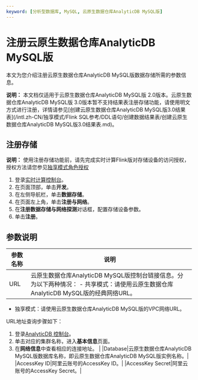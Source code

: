 ```yaml
---
keyword: [分析型数据库, MySQL, 云原生数据仓库AnalyticDB MySQL版]
---
```


# 注册云原生数据仓库AnalyticDB MySQL版

本文为您介绍注册云原生数据仓库AnalyticDB MySQL版数据存储所需的参数信息。

**说明：** 本文档仅适用于云原生数据仓库AnalyticDB MySQL版 2.0版本。云原生数据仓库AnalyticDB MySQL版 3.0版本暂不支持结果表注册存储功能，请使用明文方式进行注册，详情请参见[创建云原生数据仓库AnalyticDB MySQL版3.0结果表](/intl.zh-CN/独享模式/Flink SQL参考/DDL语句/创建数据结果表/创建云原生数据仓库AnalyticDB MySQL版3.0结果表.md)。

## 注册存储

**说明：** 使用注册存储功能前，请先完成实时计算Flink版对存储设备的访问授权，授权方法请您参见[独享模式角色授权](/intl.zh-CN/独享模式/准备工作/角色授权/独享模式角色授权.md)

1.  登录[实时计算控制台](https://stream-ap-southeast-3.console.aliyun.com)。
2.  在页面顶部，单击**开发**。
3.  在左侧导航栏，单击**数据存储**。
4.  在页面左上角，单击**注册与网络**。
5.  在**注册数据存储与网络探测**对话框，配置存储设备参数。
6.  单击**注册**。

## 参数说明

|参数名称|说明|
|----|--|
|URL|云原生数据仓库AnalyticDB MySQL版控制台链接信息。分为以下两种情况： -   共享模式：请使用云原生数据仓库AnalyticDB MySQL版的经典网络URL。
-   独享模式：请使用云原生数据仓库AnalyticDB MySQL版的VPC网络URL。

URL​地址查询步骤如下：

1.  登录[AnalyticDB 控制台](https://ads.console.aliyun.com/?spm=a2c4g.11186623.2.23.2c952b809T8asM)。
2.  单击对应的集群名称，进入**基本信息**页面。
3.  在**网络信息**中查看相应的连接地址。 |
|Database|云原生数据仓库AnalyticDB MySQL版数据库名称，即云原生数据仓库AnalyticDB MySQL版实例名称。|
|AccessKey ID|阿里云账号的AccessKey ID。|
|AccessKey Secret|阿里云账号的AccessKey Secret。|

